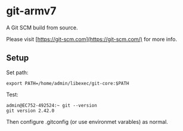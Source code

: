 # git-armv7

A Git SCM build from source.

Please visit [https://git-scm.com](https://git-scm.com/) for more info.

## Setup

Set path:

```
export PATH=/home/admin/libexec/git-core:$PATH
```

Test:

```
admin@EC752-492524:~ git --version
git version 2.42.0
```

Then configure .gitconfig (or use environmet varables) as normal.
